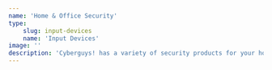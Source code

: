 ```yaml
---
name: 'Home & Office Security'
type:
    slug: input-devices
    name: 'Input Devices'
image: ''
description: 'Cyberguys! has a variety of security products for your home and office. There are motion-detecting lights, timed lights, dummy alarm decals and wireless alarm systems, all designed to directly deter intruders. We also have stamps and camouflage tape to obscure data on private documents.'
---
```

